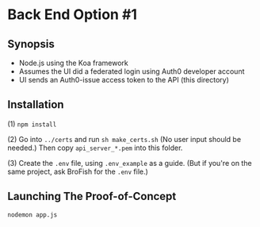 # Back End Option #1

## Synopsis
- Node.js using the Koa framework
- Assumes the UI did a federated login using Auth0 developer account
- UI sends an Auth0-issue access token to the API (this directory)

## Installation
(1) `npm install`

(2) Go into `../certs` and run `sh make_certs.sh` (No user input should be needed.)
Then copy `api_server_*.pem` into this folder.

(3) Create the `.env` file, using `.env_example` as a guide.
(But if you're on the same project, ask BroFish for the `.env` file.)

## Launching The Proof-of-Concept
`nodemon app.js`
